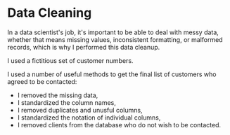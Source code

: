 # Data Cleaning

In a data scientist's job, it's important to be able to deal with messy data, whether that means missing values, inconsistent formatting, or malformed records,  which is why I performed this data cleanup. 

I used a fictitious set of customer numbers.

I used a number of useful methods to get the final list of customers who agreed to be contacted:
- I removed the missing data,
- I standardized the column names,
- I removed duplicates and unusful columns,
- I standardized the notation of individual columns,
- I removed clients from the database who do not wish to be contacted.







